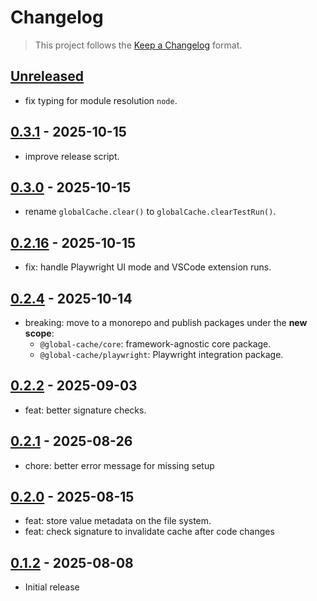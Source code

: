 # Changelog

> This project follows the [Keep a Changelog](https://keepachangelog.com/en/1.1.0/) format.

## [Unreleased]
* fix typing for module resolution `node`.

## [0.3.1] - 2025-10-15
* improve release script.

## [0.3.0] - 2025-10-15
* rename `globalCache.clear()` to `globalCache.clearTestRun()`.

## [0.2.16] - 2025-10-15
* fix: handle Playwright UI mode and VSCode extension runs.

## [0.2.4] - 2025-10-14
* breaking: move to a monorepo and publish packages under the **new scope**:
  - `@global-cache/core`: framework-agnostic core package.
  - `@global-cache/playwright`: Playwright integration package.

## [0.2.2] - 2025-09-03
* feat: better signature checks.

## [0.2.1] - 2025-08-26
* chore: better error message for missing setup

## [0.2.0] - 2025-08-15
* feat: store value metadata on the file system.
* feat: check signature to invalidate cache after code changes

## [0.1.2] - 2025-08-08

* Initial release


[unreleased]: https://github.com/vitalets/global-cache/compare/0.3.1...HEAD
[0.2.6]: https://github.com/vitalets/global-cache/compare/0.2.4...0.2.6
[0.2.5]: https://github.com/vitalets/global-cache/compare/0.2.4...0.2.5
[0.2.4]: https://github.com/vitalets/global-cache/compare/0.2.3...0.2.4
[0.2.3]: https://github.com/vitalets/global-cache/compare/0.2.2...0.2.3
[0.2.2]: https://github.com/vitalets/global-cache/compare/0.2.1...0.2.2
[0.2.1]: https://github.com/vitalets/global-cache/compare/0.2.0...0.2.1
[0.2.0]: https://github.com/vitalets/global-cache/compare/0.1.2...0.2.0
[0.1.2]: https://github.com/vitalets/global-cache/compare/0.1.1...0.1.2


[0.3.1]: https://github.com/vitalets/global-cache/compare/0.3.0...0.3.1
[0.3.0]: https://github.com/vitalets/global-cache/compare/0.2.16...0.3.0
[0.2.16]: https://github.com/vitalets/global-cache/compare/0.2.15...0.2.16
[0.2.15]: https://github.com/vitalets/global-cache/compare/0.2.12...0.2.15

